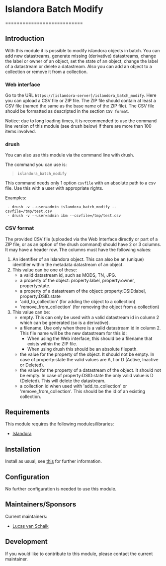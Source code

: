 # Islandora Batch Modify
===========================

## Introduction

With this module it is possible to modify islandora objects in batch. You can add new datastreams, generate missing (derivative) datastreams, change the label or owner of an object, set the state of an object, change the label of a datastream or delete a datastream.
Also you can add an object to a collection or remove it from a collection.

### Web interface

Go to the URL `https://[islandora-server]/islandora_batch_modify`. Here you can upload a CSV file or ZIP file. The ZIP file should contain at least a CSV file (named the same as the base name of the ZIP file). The CSV file should be formatted as descripted in the section `CSV format`.

Notice: due to long loading times, it is recommended to use the command line version of this module (see drush below) if there are more than 100 items involved.

### drush

You can also use this module via the command line with drush.

The command you can use is:

> `islandora_batch_modify`

This command needs only 1 option `csvfile` with an absolute path to a csv file.
Use this with a user with appropriate rights.


Examples:
```
 - drush -v --user=admin islandora_batch_modify --csvfile=/tmp/test.csv
 - drush -v --user=admin ibm --csvfile=/tmp/test.csv
```

### CSV format

The provided CSV file (uploaded via the Web Interface directly or part of a ZIP file, or as an option of the drush command) should have 2 or 3 columns. It may have a header row.
The columns must have the following values:

1. An identifier of an Islandora object. This can also be an (unique) identifier within the metadata datastream of an object.
2. This value can be one of these:
   * a valid datastream id, such as MODS, TN, JPG.
   * a property of the object: property:label, property:owner, property:state.
   * a property of a datastream of the object: property:DSID:label, property:DSID:state
   * 'add_to_collection' (for adding the object to a collection)
   * 'remove_from_collection' (for removing the object from a collection)
3. This value can be:
   * empty. This can only be used with a valid datastream id in column 2 which can be generated (so is a derivative).
   * a filename. Use only when there is a valid datastream id in column 2. This file name will be the new datastream for this id:
     * When using the Web interface, this should be a filename that exists within the ZIP file.
     * When using drush this should be an absolute filepath.
   * the value for the property of the object. It should not be empty. In case of property:state the valid values are A, I or D  (Active, Inactive or Deleted).
   * the value for the property of a datastream of the object. It should not be empty. In case of property:DSID:state the only valid value is D (Deleted). This will delete the datastream.
   * a collection id when used with 'add_to_collection' or 'remove_from_collection'. This should be the id of an existing collection.


## Requirements

This module requires the following modules/libraries:

* [Islandora](https://github.com/islandora/islandora)

## Installation
 
Install as usual, see [this](https://drupal.org/documentation/install/modules-themes/modules-7) for further information.
 
## Configuration

No further configuration is needed to use this module. 

## Maintainers/Sponsors

Current maintainers:

* [Lucas van Schaik](https://github.com/lucasvanschaik)

## Development

If you would like to contribute to this module, please contact the current maintainer.
